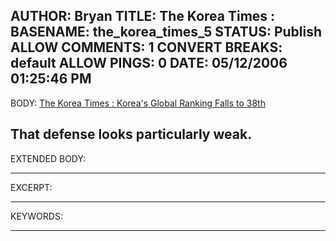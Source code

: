 AUTHOR: Bryan
TITLE: The Korea Times :
BASENAME: the_korea_times_5
STATUS: Publish
ALLOW COMMENTS: 1
CONVERT BREAKS: __default__
ALLOW PINGS: 0
DATE: 05/12/2006 01:25:46 PM
-----
BODY:
<a title="
The Korea Times : Korea%u2019s Global Ranking Falls to 38th
" href="http://times.hankooki.com/lpage/biz/200605/kt2006051021244111910.htm">
The Korea Times : Korea's Global Ranking Falls to 38th
</a>

That defense looks particularly weak.
-----
EXTENDED BODY:

-----
EXCERPT:

-----
KEYWORDS:

-----


